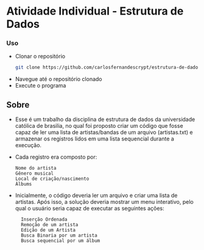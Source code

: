# Atividade Individual - Estrutura de Dados

### Uso

- Clonar o repositório
    ```bash
    git clone https://github.com/carlosfernandescrypt/estrutura-de-dados.git
    ```
- Navegue até o repositório clonado
- Execute o programa

## Sobre
- Esse é um trabalho da disciplina de estrutura de dados da universidade católica de brasilia, no qual foi proposto criar um código que fosse capaz de ler uma lista de artistas/bandas de um arquivo (artistas.txt) e armazenar os registros lidos em uma lista sequencial durante a execução.
- Cada registro era composto por:

      Nome do artista
      Gênero musical
      Local de criação/nascimento
      Álbums


- Inicialmente, o código deveria ler um arquivo e criar uma lista de artistas. Após isso, a solução deveria mostrar um menu interativo, pelo qual o usuário seria capaz de executar as seguintes ações: 

        Inserção Ordenada
        Remoção de um artista
        Edição de um Artista
        Busca Binaria por um artista
        Busca sequencial por um álbum
